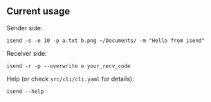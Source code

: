 Current usage
---

Sender side:

```
isend -s -e 10 -p a.txt b.png ~/Documents/ -m "Hello from isend"
```

Receiver side:

```
isend -r -p --overwrite o your_recv_code
```

Help (or check `src/cli/cli.yaml` for details):

```
isend --help
```